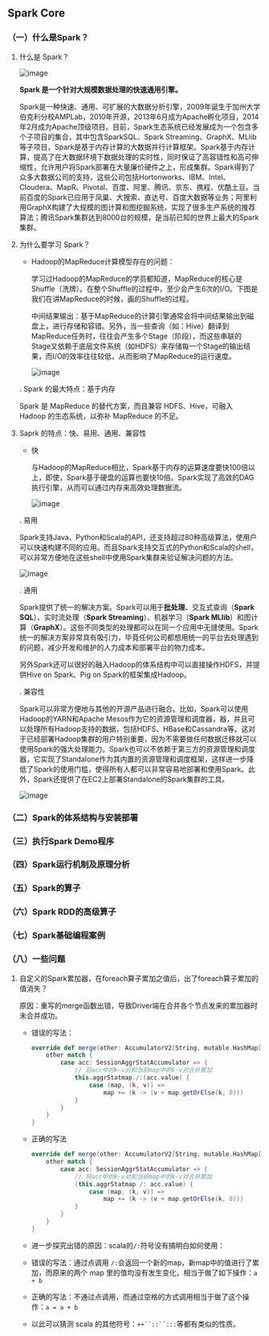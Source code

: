 ## Spark Core

### （一）什么是Spark？

1. 什么是 Spark？
   
   ![image](https://github.com/MrQuJL/hadoop-guide/blob/master/29-SparkCore/imgs/spark.jpg)
   
   **Spark 是一个针对大规模数据处理的快速通用引擎。**
   
   Spark是一种快速、通用、可扩展的大数据分析引擎，2009年诞生于加州大学伯克利分校AMPLab，2010年开源，2013年6月成为Apache孵化项目，2014年2月成为Apache顶级项目。目前，Spark生态系统已经发展成为一个包含多个子项目的集合，其中包含SparkSQL、Spark Streaming、GraphX、MLlib等子项目，Spark是基于内存计算的大数据并行计算框架。Spark基于内存计算，提高了在大数据环境下数据处理的实时性，同时保证了高容错性和高可伸缩性，允许用户将Spark部署在大量廉价硬件之上，形成集群。Spark得到了众多大数据公司的支持，这些公司包括Hortonworks、IBM、Intel、Cloudera、MapR、Pivotal、百度、阿里、腾讯、京东、携程、优酷土豆。当前百度的Spark已应用于凤巢、大搜索、直达号、百度大数据等业务；阿里利用GraphX构建了大规模的图计算和图挖掘系统，实现了很多生产系统的推荐算法；腾讯Spark集群达到8000台的规模，是当前已知的世界上最大的Spark集群。

2. 为什么要学习 Spark？
   
   * Hadoop的MapReduce计算模型存在的问题：
     
     学习过Hadoop的MapReduce的学员都知道，MapReduce的核心是Shuffle（洗牌）。在整个Shuffle的过程中，至少会产生6次的I/O。下图是我们在讲MapReduce的时候，画的Shuffle的过程。
     
     中间结果输出：基于MapReduce的计算引擎通常会将中间结果输出到磁盘上，进行存储和容错。另外，当一些查询（如：Hive）翻译到MapReduce任务时，往往会产生多个Stage（阶段），而这些串联的Stage又依赖于底层文件系统（如HDFS）来存储每一个Stage的输出结果，而I/O的效率往往较低，从而影响了MapReduce的运行速度。
     
     ![image](https://github.com/MrQuJL/hadoop-guide/blob/master/29-SparkCore/imgs/shuffle.jpg)
   
   . Spark 的最大特点：基于内存
     
     Spark 是 MapReduce 的替代方案，而且兼容 HDFS、Hive，可融入 Hadoop 的生态系统，以弥补 MapReduce 的不足。

3. Saprk 的特点：快、易用、通用、兼容性
   
   * 快
     
     与Hadoop的MapReduce相比，Spark基于内存的运算速度要快100倍以上，即使，Spark基于硬盘的运算也要快10倍。Spark实现了高效的DAG执行引擎，从而可以通过内存来高效处理数据流。
     
     ![image](https://github.com/MrQuJL/hadoop-guide/blob/master/29-SparkCore/imgs/speed.jpg)
   
   . 易用
     
     Spark支持Java、Python和Scala的API，还支持超过80种高级算法，使用户可以快速构建不同的应用。而且Spark支持交互式的Python和Scala的shell，可以非常方便地在这些shell中使用Spark集群来验证解决问题的方法。
     
     ![image](https://github.com/MrQuJL/hadoop-guide/blob/master/29-SparkCore/imgs/easy.jpg)
   
   . 通用
     
     Spark提供了统一的解决方案。Spark可以用于**批处理**、交互式查询（**Spark SQL**）、实时流处理（**Spark Streaming**）、机器学习（**Spark MLlib**）和图计算（**GraphX**）。这些不同类型的处理都可以在同一个应用中无缝使用。Spark统一的解决方案非常具有吸引力，毕竟任何公司都想用统一的平台去处理遇到的问题，减少开发和维护的人力成本和部署平台的物力成本。
     
     
     
     另外Spark还可以很好的融入Hadoop的体系结构中可以直接操作HDFS，并提供Hive on Spark、Pig on Spark的框架集成Hadoop。
   
   . 兼容性
     
     Spark可以非常方便地与其他的开源产品进行融合。比如，Spark可以使用Hadoop的YARN和Apache Mesos作为它的资源管理和调度器，器，并且可以处理所有Hadoop支持的数据，包括HDFS、HBase和Cassandra等。这对于已经部署Hadoop集群的用户特别重要，因为不需要做任何数据迁移就可以使用Spark的强大处理能力。Spark也可以不依赖于第三方的资源管理和调度器，它实现了Standalone作为其内置的资源管理和调度框架，这样进一步降低了Spark的使用门槛，使得所有人都可以非常容易地部署和使用Spark。此外，Spark还提供了在EC2上部署Standalone的Spark集群的工具。
     
     ![image](https://github.com/MrQuJL/hadoop-guide/blob/master/29-SparkCore/imgs/everywhere.jpg)





### （二）Spark的体系结构与安装部署

### （三）执行Spark Demo程序

### （四）Spark运行机制及原理分析

### （五）Spark的算子

### （六）Spark RDD的高级算子

### （七）Spark基础编程案例

### （八）一些问题

1. 自定义的Spark累加器，在foreach算子累加之值后，出了foreach算子累加的值消失？
   
   原因：重写的merge函数出错，导致Driver端在合并各个节点发来的累加器时未合并成功。
   
   * 错误的写法：
     
     ```scala
     override def merge(other: AccumulatorV2[String, mutable.HashMap[String, Int]]): Unit = {
         other match {
             case acc: SessionAggrStatAccumulator => {
                 // 将acc中的k-v对和当前map中的k-v对合并累加
                 this.aggrStatmap./:(acc.value) {
                     case (map, (k, v)) =>
                         map += (k -> (v + map.getOrElse(k, 0)))
                 }
             }
         }
     }
     ```
   
   * 正确的写法
     
     ```scala
     override def merge(other: AccumulatorV2[String, mutable.HashMap[String, Int]]): Unit = {
         other match {
             case acc: SessionAggrStatAccumulator => {
                 // 将acc中的k-v对和当前map中的k-v对合并累加
                 (this.aggrStatmap /: acc.value) {
                     case (map, (k, v)) =>
                         map += (k -> (v + map.getOrElse(k, 0)))
                 }
             }
         }
     }
     ```
   
   * 进一步探究出错的原因：scala的`/:`符号没有搞明白如何使用：
   
   * 错误的写法：通过点调用 `/:`会返回一个新的map，新map中的值进行了累加，而原来的两个 map 里的值均没有发生变化，相当于做了如下操作：`a + b`
   
   * 正确的写法：不通过点调用，而通过空格的方式调用相当于做了这个操作：`a = a + b`
   
   * 以此可以猜测 scala 的其他符号：`++``::``:::`等都有类似的性质。
